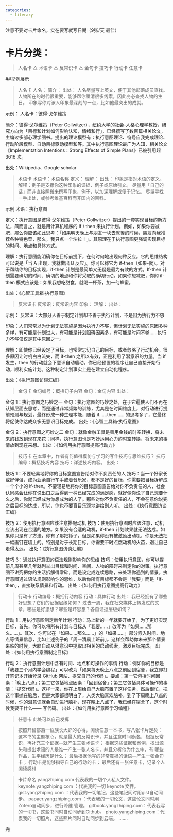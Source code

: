 ```yaml
---
categories:
  - literary
---
```

注意不要对卡片命名，实在要写就写日期（9张/天 最佳）
# 卡片分类：
>人名卡   △
术语卡    △
反常识卡  △
金句卡
技巧卡
行动卡
任意卡

##举例展示
>人名卡
人名：
简介：
出处：
人名尽量写上英文，便于其他部落成员查找。
人物所在的时代很重要，能够帮你厘清很多线索，因此务必查找人物的生日。
印象写你对该人印象最深刻的一点，比如他最突出的成就。

示例：
人名卡：彼得·戈尔维策

简介：彼得·戈尔维策（Peter Gollwitzer），纽约大学的社会-人格心理学教授，研究方向为「目标和计划如何影响认知，情绪和行」，已经撰写了数百篇相关论文，主编过多部心理学图书。提出的理论模型有：执行意图理论、符号自我完成理论、行动阶段模型、自动目标驱动模型和等。其中执行意图理论最广为人知，相关论文《Implementation Intentions：Strong Effects of Simple Plans》已被引用超 3616 次。

出处：Wikipedia、Google scholar

>术语卡
术语卡：术语名称
定义：
理解：
出处：
印象是指对术语的定义、解释；例子是支撑你这种印象的证据、例子或原始引文。
尽量用「自己的话」而非直接照搬来撰写印象、例子，以加深理解或便于记忆。
尽量寻找一手出处，或参考维基百科而非国内的百科。

示例
术语：执行意图

定义：执行意图是彼得·戈尔维策（Peter Gollwitzer）提出的一套实现目标的新方法，简而言之，就是用计算机程序的 if / then 来执行计划。例如，如果你要减肥，那么你应该如此思考：「如果明天晚上与朋友一块去就餐的时候，朋友向我推荐各种特色菜，那么，我只点一个沙拉！」。其原理在于执行意图更强调实现目标的时间、地点和具体方式。

理解：执行意图能明确你在目标前提下，在何时何地出现何种反应。它的思维结构可以说是「当 A 出现，我就做出 B 反应」。你可以称它为 if-then（如果-就）。对于帮助你的目标实现，if-then 计划是最简单又无疑是最为有效的方式。If-then 计划需要确切的时间、确切的地点和你将采取的确切行动。如果你想减肥，你的 if-then 模式应该是：如果我想吃甜食，就喝一杯茶，加一勺蜂蜜。

出处：《心智工具箱·执行意图》

>反常识卡
反常识：反常识内容
印象：
理解：
出处：

示例：
反常识：大部分人善于制定计划却不善于执行计划，不是因为执行力不够

印象：人们常常以为计划无法实施是因为执行力不够，但计划无法实施的原因多种多样，有可能是计划过大，有可能是计划阻碍因素多，有可能是时间不够……执行力不够仅仅是其中原因之一。

理解：即使你已经设定了目标，也常常忘记自己的目标，或者忽略了行动机会。很多原因让时机白白流失，而 if-then 之所以有效，正是利用了潜意识的力量。当 if 发生，then 的行动就会下意识自动启动。你已经预置的程序让自己直接开始行动，顺利实施计划。这种制定计划事实上是在建立自动化程序。

出处：《执行意图访谈汇编》

>金句卡
金句编号：概括句子内容
金句：金句内容
出处：

金句 1：执行意图之巧妙之一
金句：执行意图的巧妙之处，在于它逼使人们不再在认知层面去思考，而是通过非常频繁的训练，尤其是在时间维度上，对行动进行提前预测与规划，最终形成一种生理本能，随着 if……then…… 的思考多了，它最终将促使你达成众多无意识目标完成。
出处：《心智工具箱·执行意图》

金句 2：执行意图之巧妙之二
金句：就像金融工具是善用金钱的时空转换，将未来的钱放到现在来花；同样，执行意图也是巧妙运用心力的时空转换，将未来的事情放到现在来想。
出处：《如何用执行意图提高行动力》

>技巧卡
在本章中，作者有何值得模仿与学习的写作技巧与思维技巧？
技巧编号：概括技巧内容
技巧：详述技巧内容。
出处：

技巧 1：不要轻易地将你的目标意图宣告给对你不负责任的人
技巧：当一个好家长或好伴侣，成为业余自行车手或着音乐家，都不是好的目标，你需要把目标拆解成一个个小的 if-then。不要轻易地将你的目标意图宣告给对你不负责任的人，社会认同感会让你在说出口之后得到一种已经完成的满足感，就好像你说了自己想要什么之后，你就已经成为你想成为的人了。那些对你不负责任的人，不会在意你说完之后目标的达成，所以，你也不要盲目乐观地讲给别人听。
出处：《执行意图访谈汇编》

技巧 2：使用执行意图应该注意搭配动机
技巧：使用执行意图时应该注意，动机应该出现在合适的地方。如果没有合适的动机，if-then 计划效果就无法达成。如果你只是有了方法，你有了那把锤子，但是如果你没有被激励出动机，你是无法把一幅画钉在墙上的。特别是对于长期目标，你需要不时点燃动机的火苗，别让自己走得太远。
出处：《执行意图访谈汇编》

技巧 3：通过执行意图的语法规则影响你的思维
技巧：使用执行意图，你可以提前几周甚至几年就列举出目标和时间、空间、人物的障碍来制定你的对策。执行意图不讲究把你的生活拆解得零碎，而是设定成连续思路，来处理你遇到的情景。执行意图通过语法规则影响你的思维，以后你所有目标都不会是「我要」而是「if-then」，直接联系情景和行动。
出处：《如何用执行意图提高行动力》

>行动卡
行动编号：概括行动内容
行动：具体行动
出处：
我已经拥有了哪些好思想？它们的证据层级如何？
过去一周，我在社交媒体上转发过的文章，哪些是好思想？哪些是坏思想？各自证据层级如何？

行动 1：用执行意图制定新年计划
行动：马上新的一年就要开始了，为了更好实现目标，首先，你可以将所有计划与目标从「我要……」改写为「如果……那么……」。其次，你可以在「如果……那么……」的「如果……」部分嵌入时间、地点等情景信息，比如上述例子的「周一清晨上班前」。这样会帮助你未来那个情景来临的时候，大脑自动从潜意识中提取出相关的启动线索，激发目标完成。
出处：《如何用执行意图制定目标》

行动 2：执行意图计划中含有时间、地点和可操作的事情
行动：例如你的目标是「我要三个月内学会编程」可以改为「如果每天晚上八点之前回到宿舍，我立即打开笔记本开始登录 GitHub 网站、提交自己的代码」。要点：第一它包括时间因素：「晚上八点」；第二它包括地点因素：「回到宿舍」；第三它包括具体可操作的事情：「提交代码」。这样一来，你在上周给自己大脑布置了这样任务，然后很忙，把这个事抛在脑后，但是大家都很明白了，人类大脑喜欢脑补，到了下周晚上八点的时候，你的潜意识就会自动进行脑补，现在晚上八点了，我已经在宿舍了，这个时候我要干什么—— 写代码。
出处：《如何用执行意图学习编程》

>任意卡
此处可以自己发挥


>按照开智部落一位族长大虾的心得，阅读任意一本书，写八张卡片足矣：
这本书的主题核心，就是最大的反常识卡，并且注意时间脉络。
根据反常识，再补充三个证据—就产生三张术语卡；
根据这些证据和案例，找出源头和提出术语的人是谁—产生一张人名卡，并且分析他为什么牛，有
哪些作品，生平经历是什么；
最后根据他写的非常震撼的话语—产生一张金句卡；
行动卡是能够指导自己的行动的卡；
最后还有一张任意卡，记录个人阅读感想

>卡片命名
yangzhiping.com  代表我的一切个人私人文件。
keynote.yangzhiping.com ：代表我的一切 keynote 文件。
gist.yangzhiping.com ：代表我的一切笔记，这些笔记同时用gist自动同步。
papaer.yangzhiping.com ：代表我的一切论文，这些论文同时用Zotero自动同步，进行降维
管理。
gitbook.yangzhiping.com：代表我写的一切书，这些书同时自动同步到Github。
photo.yangzhiping.com：代表我的一切照片，这些照片同时自动同步到云端。
……. 

完
